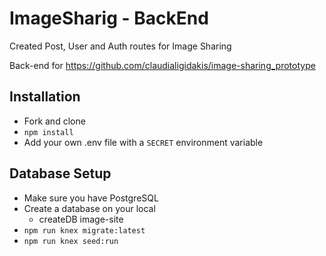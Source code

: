 # ImageSharig - BackEnd
Created Post, User and Auth routes for Image Sharing

Back-end for https://github.com/claudialigidakis/image-sharing_prototype

## Installation
- Fork and clone
- `npm install`
- Add your own .env file with a `SECRET` environment variable

## Database Setup
- Make sure you have PostgreSQL
- Create a database on your local
  - createDB image-site
- `npm run knex migrate:latest`
- `npm run knex seed:run`
